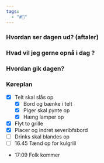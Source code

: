 ```yaml
---
tags:
  - "#📅"
---
```

### Hvordan ser dagen ud? (aftaler)


### Hvad vil jeg gerne opnå i dag ?


### Hvordan gik dagen?
### Køreplan 
- [x] Telt skal slås op 
	- [x] Bord og bænke i telt 
	- [x] Piger skal pynte op 
	- [x] Hæng lamper op 
- [x] Flyt to grille 
- [x] Placer og indret severibfsbord 
- [ ] Drinks skal blandes op
- [ ] 16.45 Tænd op for kulgrill
- 17:09 Folk kommer